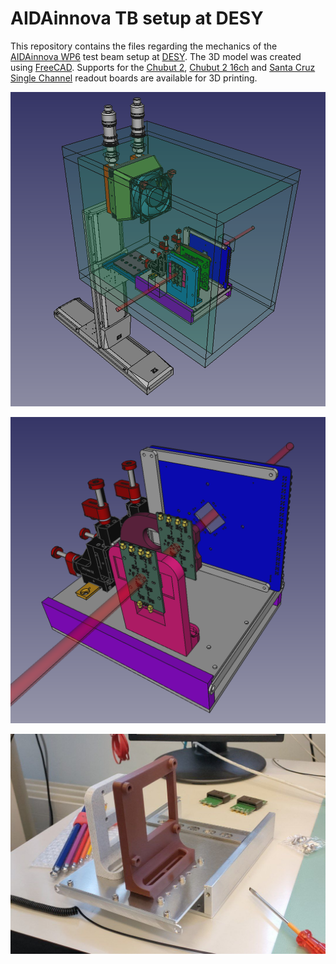 # AIDAinnova TB setup at DESY

This repository contains the files regarding the mechanics of the [AIDAinnova WP6](https://aidainnova.web.cern.ch/wp6) test beam setup at [DESY](https://www.desy.de/). The 3D model was created using [FreeCAD](https://www.freecad.org/). Supports for the [Chubut 2](https://github.com/SengerM/Chubut_2), [Chubut 2 16ch](https://github.com/SengerM/Chubut_2_16CH) and [Santa Cruz Single Channel](https://twiki.cern.ch/twiki/bin/view/Main/UcscSingleChannel) readout boards are available for 3D printing.

![Picture of the complete setup](img/whole_setup.png)

![Picture of the detail of the small mechanics](img/small_mechanics.png)

![Picture of the aluminum support plate](img/support_base.jpg)
